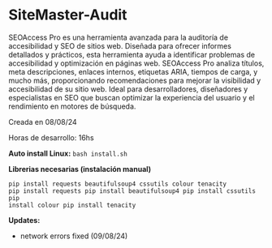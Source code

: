 # SiteMaster-Audit


SEOAccess Pro es una herramienta avanzada para la auditoría de accesibilidad y SEO de sitios web. Diseñada para ofrecer informes detallados y prácticos, esta herramienta ayuda a identificar problemas de accesibilidad y optimización en páginas web. SEOAccess Pro analiza títulos, meta descripciones, enlaces internos, etiquetas ARIA, tiempos de carga, y mucho más, proporcionando recomendaciones para mejorar la visibilidad y accesibilidad de su sitio web. Ideal para desarrolladores, diseñadores y especialistas en SEO que buscan optimizar la experiencia del usuario y el rendimiento en motores de búsqueda.



Creada en 08/08/24

Horas de desarrollo: 16hs


<b>Auto install Linux:</b> <code>bash install.sh</code>


<b>Librerias necesarias (instalación manual)</b>


<code>pip install requests beautifulsoup4 cssutils colour tenacity
pip install requests
pip install beautifulsoup4
pip install cssutils
pip install colour
pip install tenacity
</code>


<b>Updates:</b>
- network errors fixed (09/08/24)
